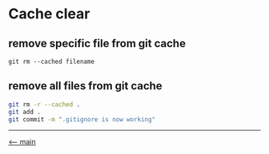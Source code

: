 # Cache clear

## remove specific file from git cache

`git rm --cached filename`

## remove all files from git cache

```bash
git rm -r --cached .
git add .
git commit -m ".gitignore is now working"
```

---

[<-- main](/README.md)
